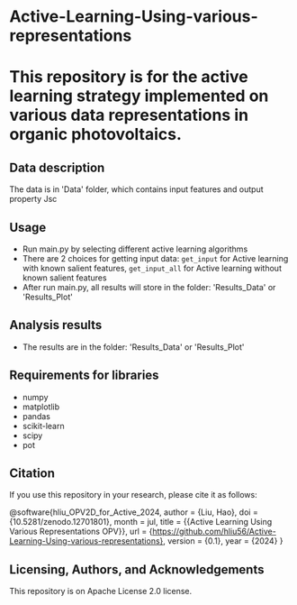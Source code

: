 # Active-Learning-Using-various-representations

# This repository is for the active learning strategy implemented on various data representations in organic photovoltaics.

## Data description
The data is in 'Data' folder, which contains input features and output property Jsc

## Usage
- Run main.py by selecting different active learning algorithms
- There are 2 choices for getting input data: `get_input` for Active learning with known salient features, `get_input_all` for Active learning without known salient features
- After run main.py, all results will store in the folder: 'Results_Data' or 'Results_Plot'
## Analysis results
- The results are in the folder: 'Results_Data' or 'Results_Plot'

## Requirements for libraries
- numpy
- matplotlib
- pandas
- scikit-learn
- scipy
- pot

## Citation

If you use this repository in your research, please cite it as follows:

@software{hliu_OPV2D_for_Active_2024,
   author = {Liu, Hao},
   doi = {10.5281/zenodo.12701801},
   month = jul,
   title = {{Active Learning Using Various Representations OPV}},
   url = {https://github.com/hliu56/Active-Learning-Using-various-representations},
   version = {0.1},
   year = {2024}
}

## Licensing, Authors, and Acknowledgements
This repository is on Apache License 2.0 license.


